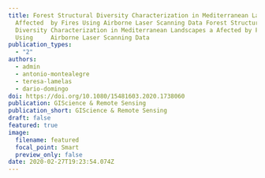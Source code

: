 ```yaml
---
title: Forest Structural Diversity Characterization in Mediterranean Landscapes
  Affected 	by Fires Using Airborne Laser Scanning Data Forest Structural
  Diversity Characterization in Mediterranean Landscapes a Afected by Fires
  Using 	Airborne Laser Scanning Data
publication_types:
  - "2"
authors:
  - admin
  - antonio-montealegre
  - teresa-lamelas
  - dario-domingo
doi: https://doi.org/10.1080/15481603.2020.1738060
publication: GIScience & Remote Sensing
publication_short: GIScience & Remote Sensing
draft: false
featured: true
image:
  filename: featured
  focal_point: Smart
  preview_only: false
date: 2020-02-27T19:23:54.074Z
---
```

